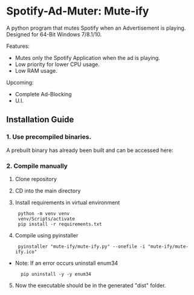 # Spotify-Ad-Muter: Mute-ify

A python program that mutes Spotify when an Advertisement is playing. Designed for 64-Bit Windows 7/8.1/10.

Features:
- Mutes only the Spotify Application when the ad is playing.
- Low priority for lower CPU usage.
- Low RAM usage.

Upcoming:
- Complete Ad-Blocking
- U.I.

## Installation Guide

### 1. Use precompiled binaries.

A prebuilt binary has already been built and can be accessed here:

### 2. Compile manually

1. Clone repository
2. CD into the main directory
3. Install requirements in virtual environment

        python -m venv venv
        venv/Scripts/activate
        pip install -r requirements.txt
  
4. Compile using pyinstaller

        pyinstaller "mute-ify/mute-ify.py" --onefile -i "mute-ify/mute-ify.ico"  

- Note: If an error occurs uninstall enum34
  
        pip uninstall -y -y enum34

5. Now the executable should be in the generated "dist" folder.
  
